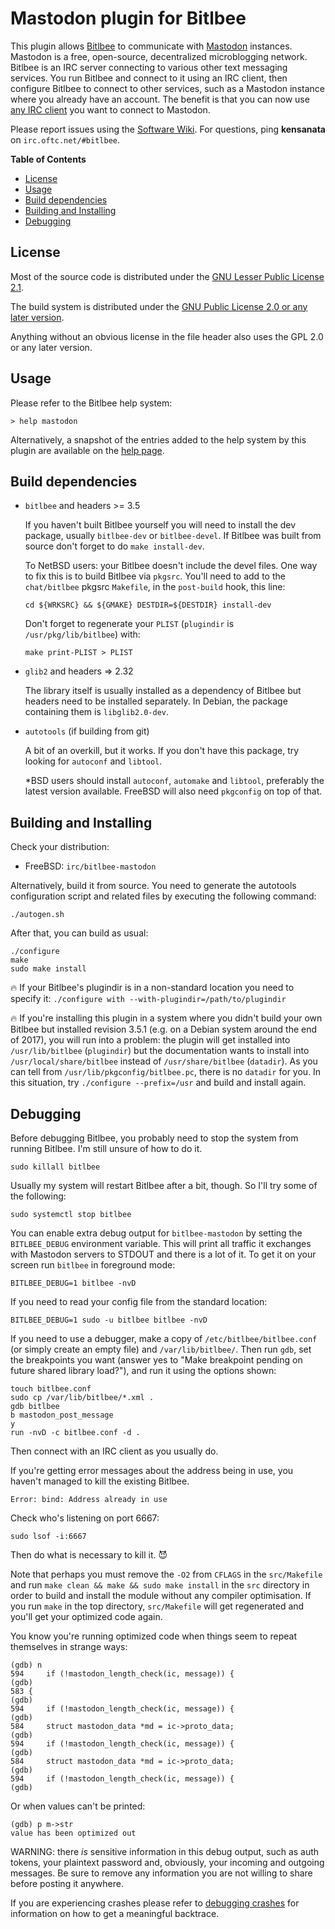 Mastodon plugin for Bitlbee
===========================

This plugin allows [Bitlbee](https://www.bitlbee.org/) to communicate
with [Mastodon](https://joinmastodon.org/) instances. Mastodon is a
free, open-source, decentralized microblogging network. Bitlbee is an
IRC server connecting to various other text messaging services. You
run Bitlbee and connect to it using an IRC client, then configure
Bitlbee to connect to other services, such as a Mastodon instance
where you already have an account. The benefit is that you can now use
[any IRC client](https://en.wikipedia.org/wiki/Comparison_of_Internet_Relay_Chat_clients)
you want to connect to Mastodon.

Please report issues using the
[Software Wiki](https://alexschroeder.ch/software/Bitlbee_Mastodon).
For questions, ping **kensanata** on `irc.oftc.net/#bitlbee`.

<!-- markdown-toc start - Don't edit this section. Run M-x markdown-toc-refresh-toc -->
**Table of Contents**

- [License](#license)
- [Usage](#usage)
- [Build dependencies](#build-dependencies)
- [Building and Installing](#building-and-installing)
- [Debugging](#debugging)

<!-- markdown-toc end -->

License
-------

Most of the source code is distributed under the
[GNU Lesser Public License 2.1](https://www.gnu.org/licenses/old-licenses/lgpl-2.1.html#SEC1).

The build system is distributed under the 
[GNU Public License 2.0 or any later version](https://www.gnu.org/licenses/old-licenses/gpl-2.0.en.html#SEC1).

Anything without an obvious license in the file header also uses the
GPL 2.0 or any later version.

Usage
-----

Please refer to the Bitlbee help system:

```
> help mastodon
```

Alternatively, a snapshot of the entries added to the help system by
this plugin are available on the
[help page](https://alexschroeder.ch/cgit/bitlbee-mastodon/tree/doc/HELP.md#top).

Build dependencies
------------------

- `bitlbee` and headers >= 3.5

  If you haven't built Bitlbee yourself you will need to install the
  dev package, usually `bitlbee-dev` or `bitlbee-devel`. If Bitlbee
  was built from source don't forget to do `make install-dev`.
  
  To NetBSD users: your Bitlbee doesn't include the devel files.
  One way to fix this is to build Bitlbee via `pkgsrc`. You'll need
  to add to the `chat/bitlbee` pkgsrc `Makefile`, in the `post-build`
  hook, this line: 
 
  ```
  cd ${WRKSRC} && ${GMAKE} DESTDIR=${DESTDIR} install-dev
  ```
  
  Don't forget to regenerate your `PLIST` (`plugindir` is 
  `/usr/pkg/lib/bitlbee`) with:
  
  ```
  make print-PLIST > PLIST
  ```
  
- `glib2` and headers => 2.32

  The library itself is usually installed as a dependency of Bitlbee
  but headers need to be installed separately. In Debian, the package
  containing them is `libglib2.0-dev`.

- `autotools` (if building from git)

  A bit of an overkill, but it works. If you don't have this package,
  try looking for `autoconf` and `libtool`.
  
  \*BSD users should install `autoconf`, `automake` and `libtool`, 
  preferably the latest version available. FreeBSD will also need 
  `pkgconfig` on top of that.


Building and Installing
-----------------------

Check your distribution:

- FreeBSD: `irc/bitlbee-mastodon`

Alternatively, build it from source. You need to generate the
autotools configuration script and related files by executing the
following command:

```
./autogen.sh
```

After that, you can build as usual:

```
./configure
make
sudo make install
```

🔥 If your Bitlbee's plugindir is in a non-standard location you need to
specify it: `./configure with --with-plugindir=/path/to/plugindir`

🔥 If you're installing this plugin in a system where you didn't build
your own Bitlbee but installed revision 3.5.1 (e.g. on a Debian system
around the end of 2017), you will run into a problem: the plugin will
get installed into `/usr/lib/bitlbee` (`plugindir`) but the
documentation wants to install into `/usr/local/share/bitlbee` instead
of `/usr/share/bitlbee` (`datadir`). As you can tell from
`/usr/lib/pkgconfig/bitlbee.pc`, there is no `datadir` for you. In
this situation, try `./configure --prefix=/usr` and build and install
again.

Debugging
---------

Before debugging Bitlbee, you probably need to stop the system from
running Bitlbee. I'm still unsure of how to do it.

```
sudo killall bitlbee
```

Usually my system will restart Bitlbee after a bit, though. So I'll
try some of the following:

```
sudo systemctl stop bitlbee
```

You can enable extra debug output for `bitlbee-mastodon` by setting
the `BITLBEE_DEBUG` environment variable. This will print all traffic
it exchanges with Mastodon servers to STDOUT and there is a lot of it.
To get it on your screen run `bitlbee` in foreground mode:

```
BITLBEE_DEBUG=1 bitlbee -nvD
```

If you need to read your config file from the standard location:

```
BITLBEE_DEBUG=1 sudo -u bitlbee bitlbee -nvD
```

If you need to use a debugger, make a copy of
`/etc/bitlbee/bitlbee.conf` (or simply create an empty file) and
`/var/lib/bitlbee/`. Then run `gdb`, set the breakpoints you want
(answer yes to "Make breakpoint pending on future shared library
load?"), and run it using the options shown:

```
touch bitlbee.conf
sudo cp /var/lib/bitlbee/*.xml .
gdb bitlbee
b mastodon_post_message
y
run -nvD -c bitlbee.conf -d .
```

Then connect with an IRC client as you usually do.

If you're getting error messages about the address being in use, you
haven't managed to kill the existing Bitlbee.

```
Error: bind: Address already in use
```

Check who's listening on port 6667:

```
sudo lsof -i:6667
```

Then do what is necessary to kill it. 😈

Note that perhaps you must remove the `-O2` from `CFLAGS` in the
`src/Makefile` and run `make clean && make && sudo make install` in
the `src` directory in order to build and install the module without
any compiler optimisation. If you run `make` in the top directory,
`src/Makefile` will get regenerated and you'll get your optimized code
again.

You know you're running optimized code when things seem to repeat
themselves in strange ways:

```
(gdb) n
594		if (!mastodon_length_check(ic, message)) {
(gdb) 
583	{
(gdb) 
594		if (!mastodon_length_check(ic, message)) {
(gdb) 
584		struct mastodon_data *md = ic->proto_data;
(gdb) 
594		if (!mastodon_length_check(ic, message)) {
(gdb) 
584		struct mastodon_data *md = ic->proto_data;
(gdb) 
594		if (!mastodon_length_check(ic, message)) {
(gdb) 
```

Or when values can't be printed:

```
(gdb) p m->str
value has been optimized out
```

WARNING: there *is* sensitive information in this debug output, such
as auth tokens, your plaintext password and, obviously, your incoming
and outgoing messages. Be sure to remove any information you are not
willing to share before posting it anywhere.

If you are experiencing crashes please refer to
[debugging crashes](https://wiki.bitlbee.org/DebuggingCrashes)
for information on how to get a meaningful backtrace.
